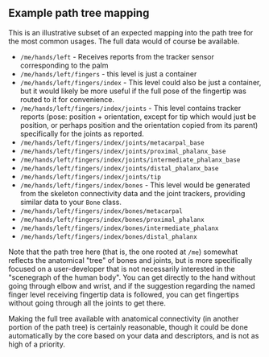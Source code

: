 ## Example path tree mapping

This is an illustrative subset of an expected mapping into the path tree for the most common usages. The full data would of course be available.

- `/me/hands/left` - Receives reports from the tracker sensor corresponding to the palm
- `/me/hands/left/fingers` - this level is just a container
- `/me/hands/left/fingers/index` - This level could also be just a container, but it would likely be more useful if the full pose of the fingertip was routed to it for convenience.
- `/me/hands/left/fingers/index/joints` - This level contains tracker reports (pose: position + orientation, except for tip which would just be position, or perhaps position and the orientation copied from its parent) specifically for the joints as reported.
- `/me/hands/left/fingers/index/joints/metacarpal_base`
- `/me/hands/left/fingers/index/joints/proximal_phalanx_base`
- `/me/hands/left/fingers/index/joints/intermediate_phalanx_base`
- `/me/hands/left/fingers/index/joints/distal_phalanx_base`
- `/me/hands/left/fingers/index/joints/tip`
- `/me/hands/left/fingers/index/bones` - This level would be generated from the skeleton connectivity data and the joint trackers, providing similar data to your `Bone` class.
- `/me/hands/left/fingers/index/bones/metacarpal`
- `/me/hands/left/fingers/index/bones/proximal_phalanx`
- `/me/hands/left/fingers/index/bones/intermediate_phalanx`
- `/me/hands/left/fingers/index/bones/distal_phalanx`

Note that the path tree here (that is, the one rooted at `/me`) somewhat reflects the anatomical "tree" of bones and joints, but is more specifically focused on a user-developer that is not necessarily interested in the "scenegraph of the human body". You can get directly to the hand without going through elbow and wrist, and if the suggestion regarding the named finger level receiving fingertip data is followed, you can get fingertips without going through all the joints to get there.

Making the full tree available with anatomical connectivity (in another portion of the path tree) is certainly reasonable, though it could be done automatically by the core based on your data and descriptors, and is not as high of a priority.